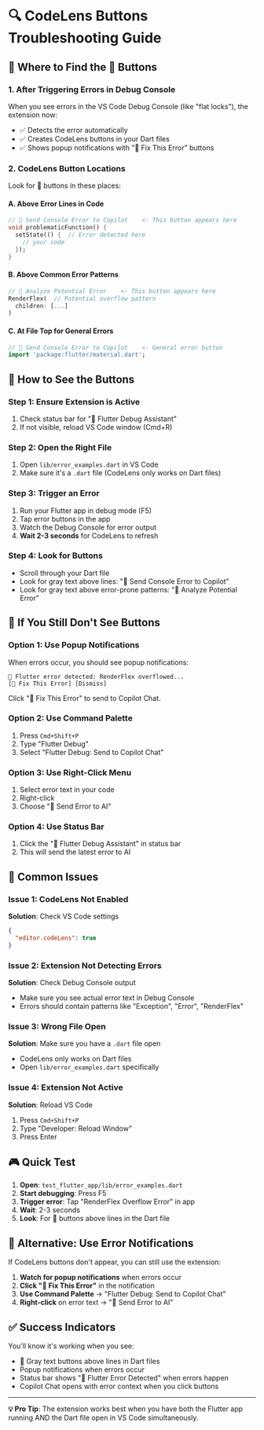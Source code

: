 # 🔍 CodeLens Buttons Troubleshooting Guide

## 🎯 Where to Find the 🤖 Buttons

### 1. **After Triggering Errors in Debug Console**
When you see errors in the VS Code Debug Console (like "flat locks"), the extension now:
- ✅ Detects the error automatically
- ✅ Creates CodeLens buttons in your Dart files
- ✅ Shows popup notifications with "🤖 Fix This Error" buttons

### 2. **CodeLens Button Locations**
Look for 🤖 buttons in these places:

#### **A. Above Error Lines in Code**
```dart
// 🤖 Send Console Error to Copilot    <- This button appears here
void problematicFunction() {
  setState(() {  // Error detected here
    // your code
  });
}
```

#### **B. Above Common Error Patterns**
```dart
// 🤖 Analyze Potential Error    <- This button appears here
RenderFlex(  // Potential overflow pattern
  children: [...]
)
```

#### **C. At File Top for General Errors**
```dart
// 🤖 Send Console Error to Copilot    <- General error button
import 'package:flutter/material.dart';
```

## 🚀 How to See the Buttons

### Step 1: Ensure Extension is Active
1. Check status bar for "🤖 Flutter Debug Assistant"
2. If not visible, reload VS Code window (Cmd+R)

### Step 2: Open the Right File
1. Open `lib/error_examples.dart` in VS Code
2. Make sure it's a `.dart` file (CodeLens only works on Dart files)

### Step 3: Trigger an Error
1. Run your Flutter app in debug mode (F5)
2. Tap error buttons in the app
3. Watch the Debug Console for error output
4. **Wait 2-3 seconds** for CodeLens to refresh

### Step 4: Look for Buttons
- Scroll through your Dart file
- Look for gray text above lines: "🤖 Send Console Error to Copilot"
- Look for gray text above error-prone patterns: "🤖 Analyze Potential Error"

## 🔧 If You Still Don't See Buttons

### Option 1: Use Popup Notifications
When errors occur, you should see popup notifications:
```
🤖 Flutter error detected: RenderFlex overflowed...
[🤖 Fix This Error] [Dismiss]
```
Click "🤖 Fix This Error" to send to Copilot Chat.

### Option 2: Use Command Palette
1. Press `Cmd+Shift+P`
2. Type "Flutter Debug"
3. Select "Flutter Debug: Send to Copilot Chat"

### Option 3: Use Right-Click Menu
1. Select error text in your code
2. Right-click
3. Choose "🤖 Send Error to AI"

### Option 4: Use Status Bar
1. Click the "🤖 Flutter Debug Assistant" in status bar
2. This will send the latest error to AI

## 🐛 Common Issues

### Issue 1: CodeLens Not Enabled
**Solution**: Check VS Code settings
```json
{
  "editor.codeLens": true
}
```

### Issue 2: Extension Not Detecting Errors
**Solution**: Check Debug Console output
- Make sure you see actual error text in Debug Console
- Errors should contain patterns like "Exception", "Error", "RenderFlex"

### Issue 3: Wrong File Open
**Solution**: Make sure you have a `.dart` file open
- CodeLens only works on Dart files
- Open `lib/error_examples.dart` specifically

### Issue 4: Extension Not Active
**Solution**: Reload VS Code
1. Press `Cmd+Shift+P`
2. Type "Developer: Reload Window"
3. Press Enter

## 🎮 Quick Test

1. **Open**: `test_flutter_app/lib/error_examples.dart`
2. **Start debugging**: Press F5
3. **Trigger error**: Tap "RenderFlex Overflow Error" in app
4. **Wait**: 2-3 seconds
5. **Look**: For 🤖 buttons above lines in the Dart file

## 📱 Alternative: Use Error Notifications

If CodeLens buttons don't appear, you can still use the extension:

1. **Watch for popup notifications** when errors occur
2. **Click "🤖 Fix This Error"** in the notification
3. **Use Command Palette** → "Flutter Debug: Send to Copilot Chat"
4. **Right-click** on error text → "🤖 Send Error to AI"

## ✅ Success Indicators

You'll know it's working when you see:
- 🤖 Gray text buttons above lines in Dart files
- Popup notifications when errors occur
- Status bar shows "🚨 Flutter Error Detected" when errors happen
- Copilot Chat opens with error context when you click buttons

---

**💡 Pro Tip**: The extension works best when you have both the Flutter app running AND the Dart file open in VS Code simultaneously. 